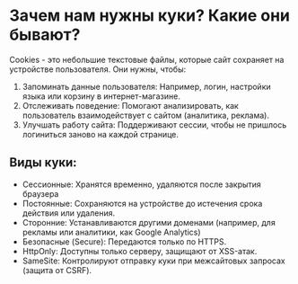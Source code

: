# Зачем нам нужны куки? Какие они бывают?

Cookies - это небольшие текстовые файлы, которые сайт сохраняет на устройстве пользователя. Они нужны, чтобы:

1. Запоминать данные пользователя: Например, логин, настройки языка или корзину в интернет-магазине.
2. Отслеживать поведение: Помогают анализировать, как пользователь взаимодействует с сайтом (аналитика, реклама).
3. Улучшать работу сайта: Поддерживают сессии, чтобы не пришлось логиниться заново на каждой странице.

## Виды куки:
- Сессионные: Хранятся временно, удаляются после закрытия браузера
- Постоянные: Сохраняются на устройстве до истечения срока действия или удаления.
- Сторонние: Устанавливаются другими доменами (например, для рекламы или аналитики, как Google Analytics)
- Безопасные (Secure): Передаются только по HTTPS.
- HttpOnly: Доступны только серверу, защищают от XSS-атак.
- SameSite: Контролируют отправку куки при межсайтовых запросах (защита от CSRF).